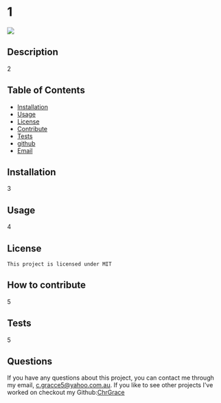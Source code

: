 # 1
  <img src="https://img.shields.io/badge/license-MIT-blue.svg">

  ## Description
  2


  ## Table of Contents
  * [Installation](#installation)
  * [Usage](#usage)
  * [License](#license)
  * [Contribute](#contribute)
  * [Tests](#tests)
  * [github](#github)
  * [Email](#email)


## Installation
3
## Usage
4
## License
    
    This project is licensed under MIT 
## How to contribute
5
## Tests
5
## Questions
If you have any questions about this project, you can contact me through my email, [c.gracce5@yahoo.com.au](mailto:c.gracce5@yahoo.com.au). If you like to see other projects I've worked on checkout my Github:[ChrGrace](https://github.com/ChrGrace)

